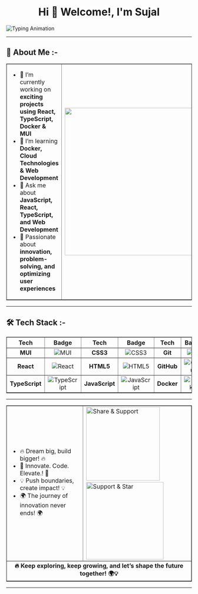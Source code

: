 <h1 align="center">Hi 👋 Welcome!, I'm Sujal</h1>

  <img src="https://readme-typing-svg.herokuapp.com?font=Fira+Code&size=24&pause=1000&color=808080&width=700&lines=INNOVATIVE+THINKER+%7C+PROBLEM+SOLVER+🚀;BUILDING+IMPACTFUL+SOLUTIONS!+💡;DRIVEN+BY+PASSION+%7C+FUELED+BY+CURIOSITY+🔥;TURNING+IDEAS+INTO+REALITY+⚡;STRIVING+FOR+EXCELLENCE+🌟;NEVER+STOP+LEARNING+📚" alt="Typing Animation" />
  
---

## 🚀 About Me :-

<table border="1">
  <tr>
    <td>
      <ul>
        <li>🔭 I’m currently working on <b>exciting projects using React, TypeScript, Docker & MUI</b></li>
        <li>🌱 I’m learning <b>Docker, Cloud Technologies & Web Development</b></li>
        <li>💬 Ask me about <b>JavaScript, React, TypeScript, and Web Development</b></li>
        <li>🚀 Passionate about <b>innovation, problem-solving, and optimizing user experiences</b></li>
      </ul>
    </td>
    <td>
      <img src="https://media.giphy.com/media/qgQUggAC3Pfv687qPC/giphy.gif" width="400"/>
    </td>
  </tr>
</table>


---

## 🛠️ Tech Stack :-

<table border="1" align="center">
  <tr align="center">
    <th>Tech</th>
    <th>Badge</th>
    <th>Tech</th>
    <th>Badge</th>
    <th>Tech</th>
    <th>Badge</th>
  </tr>
  <tr align="center">
    <td><strong>MUI</strong></td>
    <td><img src="https://img.shields.io/badge/MUI-007FFF?style=for-the-badge&logo=mui&logoColor=white" alt="MUI" /></td>
    <td><strong>CSS3</strong></td>
    <td><img src="https://img.shields.io/badge/CSS3-1572B6?style=for-the-badge&logo=css3&logoColor=white" alt="CSS3" /></td>
    <td><strong>Git</strong></td>
    <td><img src="https://img.shields.io/badge/Git-F05032?style=for-the-badge&logo=git&logoColor=white" alt="Git" /></td>
  </tr>
  <tr align="center">
   <td><strong>React</strong></td>
    <td><img src="https://img.shields.io/badge/React-20232A?style=for-the-badge&logo=react&logoColor=61DAFB" alt="React" /></td>
    <td><strong>HTML5</strong></td>
    <td><img src="https://img.shields.io/badge/HTML5-E34F26?style=for-the-badge&logo=html5&logoColor=white" alt="HTML5" /></td>
    <td><strong>GitHub</strong></td>
    <td><img src="https://img.shields.io/badge/GitHub-181717?style=for-the-badge&logo=github&logoColor=white" alt="GitHub" /></td>
  </tr>
  <tr align="center">
    <td><strong>TypeScript</strong></td>
    <td><img src="https://img.shields.io/badge/TypeScript-3178C6?style=for-the-badge&logo=typescript&logoColor=white" alt="TypeScript" /></td>
    <td><strong>JavaScript</strong></td>
    <td><img src="https://img.shields.io/badge/JavaScript-F7DF1E?style=for-the-badge&logo=javascript&logoColor=black" alt="JavaScript" /></td>
    <td><strong>Docker</strong></td>
    <td><img src="https://img.shields.io/badge/Docker-2496ED?style=for-the-badge&logo=docker&logoColor=white" alt="Docker" /></td>    
  </tr>
</table>  

--- 

<table border="1" align="center">
  <tr>
    <td>
      <ul>
        <li>🔥 Dream big, build bigger! 🔥</li>
        <li>🚀 Innovate. Code. Elevate.! 🚀</li>
        <li>💡 Push boundaries, create impact! 💡</li>
        <li>🌍 The journey of innovation never ends! 🌍</li>
      </ul>
    </td> 
    <td>
    <img src="https://media.giphy.com/media/jt7bAtEijhurm/giphy.gif" width="200" alt="Share & Support"/> &nbsp; <img src="https://media.giphy.com/media/xT9IgzoKnwFNmISR8I/giphy.gif" width="210" alt="Support & Star"/> 
    </td>
  </tr>
  <tr>
    <td colspan="2" align="center">
      <strong>🔥 Keep exploring, keep growing, and let’s shape the future together! 🌍💡</strong>
    </td>
  </tr>
</table>

--- 

<!-- <table border="1" align="center"> -->
<!--   <tr> -->
<!--     <td align="center"> -->
<!--       <img src="https://quotes-github-readme.vercel.app/api?type=horizontal&theme=radical" alt="Random Dev Quote"/> -->
<!--     </td> -->
<!--     <td align="center"> -->
<!--       <img src="https://media.giphy.com/media/RbDKaczqWovIugyJmW/giphy.gif" width="250" alt="Matrix Coding"/> -->
<!--     </td> -->
<!--   </tr> -->
<!-- </table> -->

